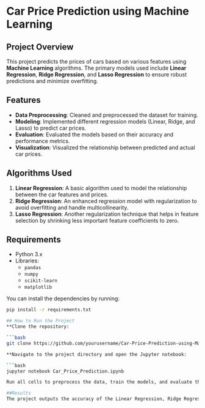 # Car Price Prediction using Machine Learning

## Project Overview
This project predicts the prices of cars based on various features using **Machine Learning** algorithms. The primary models used include **Linear Regression**, **Ridge Regression**, and **Lasso Regression** to ensure robust predictions and minimize overfitting.

## Features
- **Data Preprocessing**: Cleaned and preprocessed the dataset for training.
- **Modeling**: Implemented different regression models (Linear, Ridge, and Lasso) to predict car prices.
- **Evaluation**: Evaluated the models based on their accuracy and performance metrics.
- **Visualization**: Visualized the relationship between predicted and actual car prices.

## Algorithms Used
1. **Linear Regression**: A basic algorithm used to model the relationship between the car features and prices.
2. **Ridge Regression**: An enhanced regression model with regularization to avoid overfitting and handle multicollinearity.
3. **Lasso Regression**: Another regularization technique that helps in feature selection by shrinking less important feature coefficients to zero.

## Requirements
- Python 3.x
- Libraries:
  - `pandas`
  - `numpy`
  - `scikit-learn`
  - `matplotlib`

You can install the dependencies by running:

```bash
pip install -r requirements.txt

## How to Run the Project
**Clone the repository:

```bash
git clone https://github.com/yourusername/Car-Price-Prediction-using-Machine-Learning.git

**Navigate to the project directory and open the Jupyter notebook:

```bash
jupyter notebook Car_Price_Prediction.ipynb

Run all cells to preprocess the data, train the models, and evaluate the results.

##Results
The project outputs the accuracy of the Linear Regression, Ridge Regression, and Lasso Regression models, and visualizes the comparison between predicted and actual car prices.
